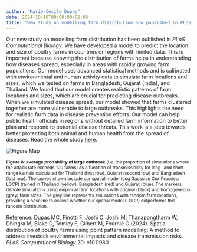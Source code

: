 ```yaml
---
author: "Marie-Cécile Dupas"
date: 2024-10-18T09:00:00+02:00
title: "New study on modelling farm distribution now published in PLoS Computational Biology"
---
```

Our new study on modelling farm distribution has been published in *PLoS Computational Biology*. We have developed a model to predict the location and size of poultry farms in countries or regions with limited data. This is important because knowing the distribution of farms helps in understanding how diseases spread, especially in areas with rapidly growing farm populations. Our model uses advanced statistical methods and is calibrated with environmental and human activity data to simulate farm locations and sizes, which we tested on farms in Bangladesh, Gujarat (India), and Thailand. We found that our model creates realistic patterns of farm locations and sizes, which are crucial for predicting disease outbreaks. When we simulated disease spread, our model showed that farms clustered together are more vulnerable to large outbreaks. This highlights the need for realistic farm data in disease prevention efforts. Our model can help public health officials in regions without detailed farm information to better plan and respond to potential disease threats. This work is a step towards better protecting both animal and human health from the spread of diseases. Read the whole study [here](https://journals.plos.org/ploscompbiol/article?id=10.1371/journal.pcbi.1011980).

![Figure Map](/images/Farm_distribution.png)

<span style="font-size:0.85em;">**Figure 6: average probability of large outbreak** (i.e. the proportion of simulations where the attack rate exceeds 100 farms) as a function of transmissibility for long- and short-range kernels calculated for Thailand (first row), Gujarat (second row) and Bangladesh (last row). The curves shown include our spatial model (Log Gaussian Cox Process: LGCP) trained in Thailand (yellow), Bangladesh (red) and Gujarat (blue). The markers denote simulations using empirical farm locations with original (black) and homogeneous (grey) farm sizes. The grey line represents simulations with random farm locations, providing a baseline to assess whether our spatial model (LGCP) outperforms this random distribution.</span>

Reference:
Dupas MC, Pinotti F, Joshi C, Joshi M, Thanapongtharm W, Dhingra M, Blake D, Tomley F, Gilbert M, Fournié G (2024). Spatial distribution of poultry farms using point pattern modelling: A method to address livestock environmental impacts and disease transmission risks. *PLoS Computational Biology* 20: e1011980
